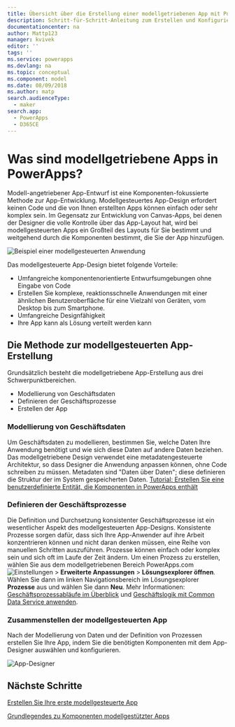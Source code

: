 ```yaml
---
title: Übersicht über die Erstellung einer modellgetriebenen App mit PowerApps | Microsoft Docs
description: Schritt-für-Schritt-Anleitung zum Erstellen und Konfigurieren einer Entität für die Verwendung mit einer PowerApps App.
documentationcenter: na
author: Mattp123
manager: kvivek
editor: ''
tags: ''
ms.service: powerapps
ms.devlang: na
ms.topic: conceptual
ms.component: model
ms.date: 08/09/2018
ms.author: matp
search.audienceType:
  - maker
search.app:
  - PowerApps
  - D365CE
---
```

# <a name="what-are-model-driven-apps-in-powerapps"></a>Was sind modellgetriebene Apps in PowerApps?

Modell-angetriebener App-Entwurf ist eine Komponenten-fokussierte Methode zur App-Entwicklung. Modellgesteuertes App-Design erfordert keinen Code und die von Ihnen erstellten Apps können einfach oder sehr komplex sein.  Im Gegensatz zur Entwicklung von Canvas-Apps, bei denen der Designer die volle Kontrolle über das App-Layout hat, wird bei modellgesteuerten Apps ein Großteil des Layouts für Sie bestimmt und weitgehend durch die Komponenten bestimmt, die Sie der App hinzufügen. 

![Beispiel einer modellgesteuerten Anwendung](media/model-driven-app-overview/model-app-sample.png)

Das modellgesteuerte App-Design bietet folgende Vorteile:
- Umfangreiche komponentenorientierte Entwurfsumgebungen ohne Eingabe von Code 
- Erstellen Sie komplexe, reaktionsschnelle Anwendungen mit einer ähnlichen Benutzeroberfläche für eine Vielzahl von Geräten, vom Desktop bis zum Smartphone.
- Umfangreiche Designfähigkeit 
- Ihre App kann als Lösung verteilt werden kann
 
## <a name="the-approach-to-model-driven-app-making"></a>Die Methode zur modellgesteuerten App-Erstellung
Grundsätzlich besteht die modellgetriebene App-Erstellung aus drei Schwerpunktbereichen.

- Modellierung von Geschäftsdaten 
- Definieren der Geschäftsprozesse 
- Erstellen der App

### <a name="modeling-business-data"></a>Modellierung von Geschäftsdaten
Um Geschäftsdaten zu modellieren, bestimmen Sie, welche Daten Ihre Anwendung benötigt und wie sich diese Daten auf andere Daten beziehen. Das modellgetriebene Design verwendet eine metadatengesteuerte Architektur, so dass Designer die Anwendung anpassen können, ohne Code schreiben zu müssen. Metadaten sind "Daten über Daten"; diese definieren die Struktur der im System gespeicherten Daten. [Tutorial: Erstellen Sie eine benutzerdefinierte Entität, die Komponenten in PowerApps enthält](../common-data-service/create-custom-entity.md)

### <a name="defining-business-processes"></a>Definieren der Geschäftsprozesse
Die Definition und Durchsetzung konsistenter Geschäftsprozesse ist ein wesentlicher Aspekt des modellgesteuerten App-Designs. Konsistente Prozesse sorgen dafür, dass sich Ihre App-Anwender auf ihre Arbeit konzentrieren können und nicht daran denken müssen, eine Reihe von manuellen Schritten auszuführen. Prozesse können einfach oder komplex sein und sich oft im Laufe der Zeit ändern. Um einen Prozess zu erstellen, wählen Sie aus dem modellgetriebenen Bereich PowerApps.com ![Einstellungen](media/powerapps-gear.png) > **Erweiterte Anpassungen** > **Lösungsexplorer öffnen**. Wählen Sie dann im linken Navigationsbereich im Lösungsexplorer **Prozesse** aus und wählen Sie dann **Neu**. Mehr Informationen: [Geschäftsprozessabläufe im Überblick](/flow/business-process-flows-overview) und [Geschäftslogik mit Common Data Service anwenden](../common-data-service/cds-processes.md). 

### <a name="composing-the-model-driven-app"></a>Zusammenstellen der modellgesteuerten App
Nach der Modellierung von Daten und der Definition von Prozessen erstellen Sie Ihre App, indem Sie die benötigten Komponenten mit dem App-Designer auswählen und konfigurieren.

![App-Designer](media/model-driven-app-overview/app-designer.png)

## <a name="next-steps"></a>Nächste Schritte

[Erstellen Sie Ihre erste modellgesteuerte App](build-first-model-driven-app.md)

[Grundlegendes zu Komponenten modellgestützter Apps](model-driven-app-components.md)

